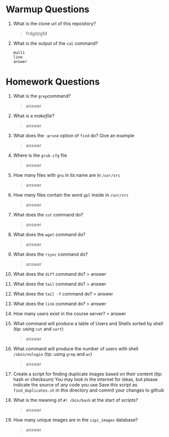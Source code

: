 # Warmup Questions

1.  What is the clone url of this repository?
    >   frdgdzgfd

2.  What is the output of the ``cal`` command?

        multi
        line
        answer

# Homework Questions

1.  What is the ``grep``command?
    >   answer

2.  What is a *makefile*?
    >   answer

4.  What does the ``-prune`` option of ``find`` do? Give an example
    >   answer

5.  Where is the ``grub.cfg``  file
    >   answer

6.  How many files with ``gnu`` in its name are in ``/usr/src``
    >   answer

7.  How many files contain the word ``gpl`` inside in ``/usr/src``
    >   answer

8.  What does the ``cut`` command do?
    >   answer

9.  What does the ``wget`` command do?
    >   answer

9.  What does the ``rsync`` command do?
    >   answer

10.  What does the ``diff`` command do?
    >   answer

10.  What does the ``tail`` command do?
    >   answer

10.  What does the ``tail -f`` command do?
    >   answer

10.  What does the ``link`` command do?
    >   answer

11.  How many users exist in the course server?
    >   answer

12. What command will produce a table of Users and Shells sorted by shell (tip: using ``cut`` and ``sort``)
    >   answer

13. What command will produce the number of users with shell ``/sbin/nologin`` (tip: using ``grep`` and ``wc``)
    >   answer

15. Create a script for finding duplicate images based on their content (tip: hash or checksum)
    You may look in the internet for ideas, but please indicate the source of any code you use
    Save this script as ``find_duplicates.sh`` in this directory and commit your changes to github

16. What is the meaning of ``#! /bin/bash`` at the start of scripts?
    >   answer

17. How many unique images are in the ``sipi_images`` database?
    >   answer
    
